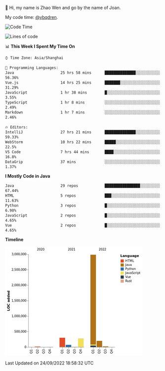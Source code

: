 :wave: Hi, my name is Zhao Wen and go by the name of Joan.

My code time: [@ybqdren](https://wakatime.com/@ybqdren).


<!--START_SECTION:waka-->
![Code Time](http://img.shields.io/badge/Code%20Time-1%2C207%20hrs-blue)

![Lines of code](https://img.shields.io/badge/From%20Hello%20World%20I%27ve%20Written-4%20Million%20lines%20of%20code-blue)

📊 **This Week I Spent My Time On** 

```text
⌚︎ Time Zone: Asia/Shanghai

💬 Programming Languages: 
Java                     25 hrs 58 mins      ██████████████░░░░░░░░░░░   56.36% 
Vue.js                   14 hrs 25 mins      ███████░░░░░░░░░░░░░░░░░░   31.29% 
JavaScript               1 hr 38 mins        █░░░░░░░░░░░░░░░░░░░░░░░░   3.55% 
TypeScript               1 hr 8 mins         ░░░░░░░░░░░░░░░░░░░░░░░░░   2.49% 
Markdown                 1 hr 7 mins         ░░░░░░░░░░░░░░░░░░░░░░░░░   2.46%

🔥 Editors: 
IntelliJ                 27 hrs 21 mins      ██████████████░░░░░░░░░░░   59.33% 
WebStorm                 10 hrs 22 mins      █████░░░░░░░░░░░░░░░░░░░░   22.5% 
VS Code                  7 hrs 44 mins       ████░░░░░░░░░░░░░░░░░░░░░   16.8% 
DataGrip                 37 mins             ░░░░░░░░░░░░░░░░░░░░░░░░░   1.37%

```

**I Mostly Code in Java** 

```text
Java                     29 repos            ████████████████░░░░░░░░░   67.44% 
HTML                     5 repos             ███░░░░░░░░░░░░░░░░░░░░░░   11.63% 
Python                   3 repos             █░░░░░░░░░░░░░░░░░░░░░░░░   6.98% 
JavaScript               2 repos             █░░░░░░░░░░░░░░░░░░░░░░░░   4.65% 
Vue                      2 repos             █░░░░░░░░░░░░░░░░░░░░░░░░   4.65%

```


**Timeline**

![Chart not found](https://raw.githubusercontent.com/ybqdren/ybqdren/main/charts/bar_graph.png) 


 Last Updated on 24/09/2022 18:58:32 UTC
<!--END_SECTION:waka-->

